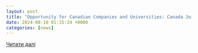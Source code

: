 ```yaml
---
layout: post
title: "Opportunity for Canadian Companies and Universities: Canada Joins the Horizon Europe Program | Embassy of the Czech Republic in Ottawa"
date: 2024-08-10 01:15:24 +0000
categories: [news]
---
```


[Читати далі](https://mzv.gov.cz/ottawa/en/economy_and_trade/opportunity_for_canadian_companies_and.html)
